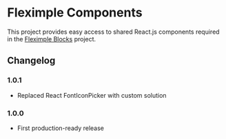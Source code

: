 # Fleximple Components

This project provides easy access to shared React.js components required in the [Fleximple Blocks](https://github.com/rodrigodagostino/fleximple-blocks) project.

## Changelog

### 1.0.1

- Replaced React FontIconPicker with custom solution

### 1.0.0

- First production-ready release
